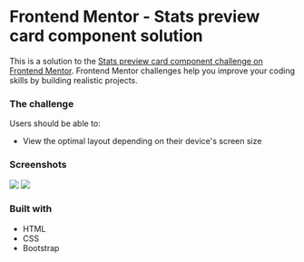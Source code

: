 # Frontend Mentor - Stats preview card component solution

This is a solution to the [Stats preview card component challenge on Frontend Mentor](https://www.frontendmentor.io/challenges/stats-preview-card-component-8JqbgoU62). Frontend Mentor challenges help you improve your coding skills by building realistic projects.

### The challenge

Users should be able to:

- View the optimal layout depending on their device's screen size

### Screenshots

![](https://i.imgur.com/atJFA57.png)
![](https://i.imgur.com/Y4rc3zW.png)

### Built with

- HTML
- CSS
- Bootstrap

